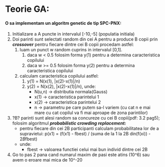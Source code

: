 # Teorie GA:
#### O sa implementam un algoritm genetic de tip SPC-PNX:
1. Initializare a A puncte in intervalul [-10,-5] (populatia initiala)
1. Doi parinti sunt selectati random din cei A pentru a produce B copii prin ***crossover*** pentru fiecare dintre cei B copii procedam astfel:
	1. luam un punct w random cuprins in intervalul [0,1]. 
		1. daca w < 0.5 folosim forma y(1) pentru a determina caracteristica copilului
		1. daca w >= 0.5 folosim forma y(2) pentru a determina caracteristica copilului
	1. calculam caracteristica copilului astfel:
		1. y(1) = N(x(1), |x(2)-x(1)|/n)
		1. y(2) = N(x(2), |x(2)-x(1)|/n), unde:
			* N(u,n) -> distributia normala(Gauss)
			* x(1) -> caracteristica parintelui 1
			* x(2) -> caracteristica parintelui 2
			* n -> parametru pe care putem sa-l variem (cu cat n e mai mare cu cat copilul va fi mai aproape de zona parintilor)
1. ?B? parinti sunt alesi random sa concureze cu cei B copii(pdf: 3.2 pag5); folosim algoritmul ***probabilistic crowding replacement:***
	* pentru fiecare din cei 2B participanti calculam probabilitatea lor de a supravietui: p(x1) = (f(x1) - fbest) / (suma de la 1 la 2B din(f(xi)) - 2*B*fbest)
	* unde:
		* fbest -> valoarea functiei celui mai bun individ dintre cei 2B
1. Go to pas 2 pana cand numarul maxim de pasi este atins (10^6) sau avem o eroare mai mica de 10^-20